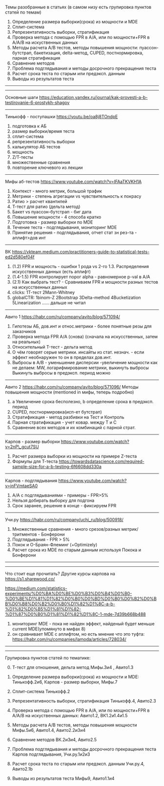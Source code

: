 Темы разобранные в статьях (в самом низу есть групировка пунктов статей по темам)

1. Определение размера выборки(срока) из мощности и MDE
2. Сплит-система
3. Репрезентативность выборки, стратификация
4. Проверка метода с помощью FPR в A/A, или по мощности+FPR в A/A/B на искуственных данных
5. Методы расчета А/B тестов, методы повышения мощности:
пуассон-бутстрап, бакетизация, delta-метод, CUPED, постнормировка, парная стратификация
6. Сравнение методов
7. Проблема подглядывания и методы досрочного прекращения теста
8. Расчет срока теста по старым или предэксп. данным
9. Выводы из результатов теста
____
_________
Основные шаги
https://education.yandex.ru/journal/kak-provesti-a-b-testirovanie-6-prostykh-shagov
____
Тинькофф - поступашки
https://youtu.be/oa8j8TOndpE

1. подготовка к АБ
2. размер выборки/время теста
3. сплит-система
4. репрезентативность выборки
5. калькулятор АБ тестов
6. мощность
7. Z/Т-тесты
8. множественные сравнения
9. повторение ключевого из лекции
____
Мифы аб-тестов
https://www.youtube.com/watch?v=IFAaTKVKH1A

1. Контекст - много метрик, большой трафик
2. Метрики - степень агрегации vs чувствительность к покрасу
3. Ратио > расчет квантилей
4. Т-тест для ратио (дельта метод)
5. Бакет vs пуассон-бутстрап - биг дата
6. Повышение мощности - 4 способа кратко
7. Подготовка - размер выборки по MDE
8. Течение теста - подглядывания, мониторинг MDE
9. Принятие решения - подглядывания, отчет стат зн рез-та - аплифт>дов инт
____   
ВК
https://vkteam.medium.com/practitioners-guide-to-statistical-tests-ed2d580ef04f
1. (1.2) FPR и мощность - ошибки 1 рода vs 2-го 1.3. Распределения искусственных данных (есть аплифт)
1. (1.4-1.5) FPR контролирует порог alpha - равномерное p-val в A/A
2. (2.1) Как выбрать тест? - Сравниваем FPR и мощности разных тестов на искусственных данных
2. clicks: 1Т-тест 2Mann-Whitney
3. globalCTR: 1binom-Z 2Bootstrap 3Delta-method 4Bucketization 5Linearization ...... дальше не читал
____
Авито 1
https://habr.com/ru/company/avito/blog/571094/
1. Гипотезы АБ,
дов.инт и относ.метрики - более понятные резы для заказчиков
2. Проверка метода FPR A/A (снова)
(сначала на искусственных, затем на реальных)
3. Относительный T-тест - дельта метод
4. О чём говорят серые метрики.
инсайты из стат. незнач. - если эффект необнаружен то он в пределах дов.инт.
5. Выбросы в A/B - уменьшение дисперсии -увеличение мощности
как не делаем:
MW, логарифмирование метрики, выкинуть выбросы
Выкинуть выбросы в предэксп. период можно
____
Авито 2
https://habr.com/ru/company/avito/blog/571096/
Методы повышения мощности (mentioned in мифы, теперь подробно)

1. a Увеличение срока бесполезно, b определение срока в предэксп. период
2. CUPED, постнормировка(исп-ет бутстрап)
3. Стратификация - метод разбивки на Тест и Контроль
4. Парная стратификация - учет ковар. между Т и С
5. Сравнение всех методов и их комбинаций с парной страт.
____   
Карпов - размер выборки
https://www.youtube.com/watch?v=2nP\_gcut7SU
1. Расчет размера выборки из мощности на примере Z-теста
2. Формулы для Т-теста
https://towardsdatascience.com/required-sample-size-for-a-b-testing-6f6608dd330a
____
Карпов - подглядывания
https://www.youtube.com/watch?v=jnFVmtaeSA0
1. А/А с подглядываниями - примеры - FPR>5%
2. Нельзя добирать выборку для подгона
3. Срок заранее, решение в конце - фиксируем FPR
____
Учи.ру
https://habr.com/ru/company/uchi_ru/blog/500918/
1. Множественные сравнения - много срезов/разных метрик/тритментов - Бонферони
2. Подглядывания - FPR > 5%
3. Покок и О-Браян-Флеминг (+Optimizely)
4. Расчет срока из MDE по старым данным используя Покока и Бонферони
____
____
Что стоит еще прочитать?
Другие курсы карпова на https://s1.sharewood.co/

https://medium.com/statistics-experiments/%D0%BA%D0%BE%D0%B3%D0%B4%D0%B0-%D0%BE%D1%81%D1%82%D0%B0%D0%BD%D0%B0%D0%B2%D0%BB%D0%B8%D0%B2%D0%B0%D1%82%D1%8C-a-b-%D1%82%D0%B5%D1%81%D1%82-%D1%87%D0%B0%D1%81%D1%82%D1%8C-1-mde-7d39b668b488
1. мониторинг MDE - пока не найден эффект, найденый будет меньше current MDE(упомянуто в мифах 8)
2. он сравнивает MDE с аплифтом, но есть мнение что это туфта:
https://habr.com/ru/companies/lamoda/articles/728034/
____
____
Групировка пунктов статей по тематике:

0. Т-тест для отношения, дельта метод
Мифы.3и4 , Авито1.3

1. Определение размера выборки(срока) из мощности и MDE:
Тинькофф.2и6, Карпов - размер выборки, Мифы.7

2. Сплит-система
Тинькофф.2

3. Репрезентативность выборки, стратификация
Тинькофф.4, Авито2.3

4. Проверка метода с помощью FPR в A/A, или по мощности+FPR в A/A/B на искуственных данных:
Авито1.2, ВК1.2и1.4и1.5

5. Методы расчета А/B тестов, методы повышения мощности
Мифы.5и6, Авито1.4, Авито2.2и3и4

6. Сравнение методов
ВК.2и3и4, Авито2.5

7. Проблема подглядывания и методы досрочного прекращения теста
Карпов подглядывания, Учи.ру.1и2и3

8. Расчет срока теста по старым или предэксп. данным
Учи.ру.4, Авито2.1b

9. Выводы из результатов теста
Мифы9, Авито1.1и4
